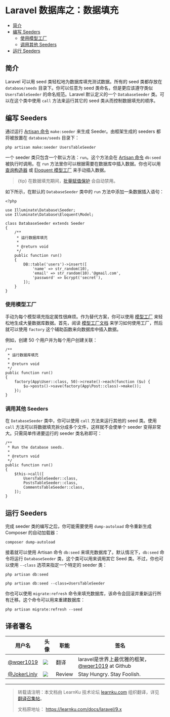# Laravel 数据库之：数据填充

- [简介](#introduction)
- [编写 Seeders](#writing-seeders)
    - [使用模型工厂](#using-model-factories)
    - [调用其他 Seeders](#calling-additional-seeders)
- [ 运行 Seeders](#running-seeders)

<a name="introduction"></a>
## 简介

Laravel 可以用 seed 类轻松地为数据库填充测试数据。所有的 seed 类都存放在 `database/seeds` 目录下。你可以任意为 seed 类命名，但是更应该遵守类似 `UsersTableSeeder` 的命名规范。Laravel 默认定义的一个 `DatabaseSeeder` 类。可以在这个类中使用 `call` 方法来运行其它的 seed 类从而控制数据填充的顺序。

<a name="writing-seeders"></a>
## 编写 Seeders

通过运行 [Artisan 命令](/docs/{{version}}/artisan)  `make:seeder` 来生成 Seeder。由框架生成的 seeders 都将被放置在 `database/seeds` 目录下：

    php artisan make:seeder UsersTableSeeder
一个 seeder 类只包含一个默认方法：`run`。这个方法会在 [Artisan 命令](/docs/{{version}}/artisan)  `db:seed` 被执行时调用。在 `run` 方法里你可以根据需要在数据库中插入数据。你也可以用 [查询构造器](/docs/{{version}}/queries) 或 [Eloquent 模型工厂](/docs/{{version}}/database-testing#writing-factories) 来手动插入数据。

> {tip} 在数据填充期间，[批量赋值保护](https://laravel.com/docs/5.5/eloquent#mass-assignment) 会自动禁用。

如下所示，在默认的 `DatabaseSeeder` 类中的 `run` 方法中添加一条数据插入语句：

    <?php

    use Illuminate\Database\Seeder;
    use Illuminate\Database\Eloquent\Model;

    class DatabaseSeeder extends Seeder
    {
        /**
         * 运行数据库填充
         *
         * @return void
         */
        public function run()
        {
            DB::table('users')->insert([
                'name' => str_random(10),
                'email' => str_random(10).'@gmail.com',
                'password' => bcrypt('secret'),
            ]);
        }
    }

<a name="using-model-factories"></a>
### 使用模型工厂

手动为每个模型填充指定属性很麻烦。作为替代方案，你可以使用 [模型工厂](/docs/{{version}}/database-testing#writing-factories) 来轻松地生成大量数据库数据。首先，阅读 [模型工厂文档](/docs/{{version}}/database-testing#writing-factories) 来学习如何使用工厂，然后就可以使用 `factory` 这个辅助函数来向数据库中插入数据。

例如，创建 50 个用户并为每个用户创建关联：

    /**
     * 运行数据库填充
     *
     * @return void
     */
    public function run()
    {
        factory(App\User::class, 50)->create()->each(function ($u) {
            $u->posts()->save(factory(App\Post::class)->make());
        });
    }

<a name="calling-additional-seeders"></a>
### 调用其他 Seeders

在 `DatabaseSeeder` 类中，你可以使用 `call` 方法来运行其他的 seed 类。使用 `call` 方法可以将数据填充拆分成多个文件，这样就不会使单个 seeder 变得非常大。只需简单传递要运行的 seeder 类名称即可：

    /**
     * Run the database seeds.
     *
     * @return void
     */
    public function run()
    {
        $this->call([
            UsersTableSeeder::class,
            PostsTableSeeder::class,
            CommentsTableSeeder::class,
        ]);
    }

<a name="running-seeders"></a>
## 运行 Seeders

完成 seeder 类的编写之后，你可能需要使用 `dump-autoload` 命令重新生成 Composer 的自动加载器：

```
composer dump-autoload
```

接着就可以使用 Artisan 命令 `db:seed` 来填充数据库了。默认情况下，`db:seed` 命令将运行 `DatabaseSeeder` 类，这个类可以用来调用其它 Seed 类。不过，你也可以使用 `--class` 选项来指定一个特定的 seeder 类：

    php artisan db:seed

    php artisan db:seed --class=UsersTableSeeder
你也可以使用 `migrate:refresh` 命令来填充数据库，该命令会回滚并重新运行所有迁移。这个命令可以用来重建数据库：

    php artisan migrate:refresh --seed

## 译者署名
| 用户名 | 头像 | 职能 | 签名 |
|---|---|---|---|
| [@wqer1019](https://learnku.com/users/5435) | <img class="avatar-66 rm-style" src="https://avatars3.githubusercontent.com/u/9254545?v=4&s=100"> | 翻译  | laravel是世界上最优雅的框架，[@wqer1019](https://github.com/wqer1019) at Github |
| [@JokerLinly](https://learnku.com/users/5350)  | <img class="avatar-66 rm-style" src="https://dn-phphub.qbox.me/uploads/avatars/5350_1481857380.jpg">  | Review | Stay Hungry. Stay Foolish. |

---

>
> 转载请注明：本文档由 LearnKu 技术论坛 [learnku.com](https://learnku.com) 组织翻译，详见 [翻译召集帖](https://learnku.com/laravel/t/65272)。
>
> 文档原地址： https://learnku.com/docs/laravel/9.x
